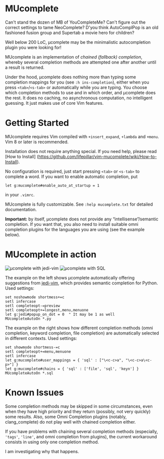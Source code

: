 # MUcomplete

Can't stand the dozen of MB of YouCompleteMe? Can't figure out the
correct settings to tame NeoComplete? D'you think AutoComplPop is an
old fashioned fusion group and Supertab a movie hero for children?

Well below 200 LoC, µcomplete may be the minimalistic autocompletion
plugin you were looking for!

MUcomplete is an implementation of *chained (fallback) completion*,
whereby several completion methods are attempted one after another
until a result is returned.

Under the hood, µcomplete does nothing more than typing some
completion mappings for you (see `:h ins-completion`), either when you
press `<tab>`/`<s-tab>` or automatically while you are typing. You
choose which completion methods to use and in which order, and
µcomplete does the rest. It does no caching, no asynchronous
computation, no intelligent guessing. It just makes use of core Vim
features.


# Getting Started

MUcomplete requires Vim compiled with `+insert_expand`, `+lambda`
and `+menu`. Vim 8 or later is recommended.

Installation does not require anything special. If you need help,
please read [How to Install]
(https://github.com/lifepillar/vim-mucomplete/wiki/How-to-Install).

No configuration is required, just start pressing `<tab>` or `<s-tab>`
to complete a word. If you want to enable automatic completion, put

```vim
let g:mucomplete#enable_auto_at_startup = 1
```

in your `.vimrc`.

MUcomplete is fully customizable. See `:help mucomplete.txt` for
detailed documentation.


**Important:** by itself, µcomplete does not provide any
“intellisense”/semantic completion. If you want that, you also need to
install suitable omni completion plugins for the languages you are
using (see the example below).


# MUcomplete in action

![µcomplete with jedi-vim](https://raw.github.com/lifepillar/Resources/master/mucomplete/jedi.gif)
![µcomplete with SQL](https://raw.github.com/lifepillar/Resources/master/mucomplete/sql.gif)

The example on the left shows µcomplete automatically offering
suggestions from [jedi-vim](https://github.com/davidhalter/jedi-vim),
which provides semantic completion for Python. Used settings:

```vim
set noshowmode shortmess+=c
setl infercase
setl completeopt-=preview
setl completeopt+=longest,menu,menuone
let g:jedi#popup_on_dot = 0  " It may be 1 as well
MUcompleteAutoOn *.py
```

The example on the right shows how different completion methods (omni
completion, keyword completion, file completion) are automatically
selected in different contexts. Used settings:

```vim
set showmode shortmess-=c
setl completeopt+=menu,menuone
setl infercase
let g:mucomplete#user_mappings = { 'sql' : ["\<c-c>a", "\<c-c>a\<c-p>"] }
let g:mucomplete#chains = { 'sql' : ['file', 'sql', 'keyn'] }
MUcompleteAutoOn *.sql
```


# Known Issues

Some completion methods may be skipped in some circumstances, even
when they have high priority and they return (possibly, not very
quickly) some results. Also, some Omni Completion plugins (notably,
clang_complete) do not play well with chained completion either.

If you have problems with chaining several completion methods
(especially, `'tags'`, `'line'`, and omni completion from plugins),
the current workaround consists in using only one completion method.

I am investigating why that happens.
